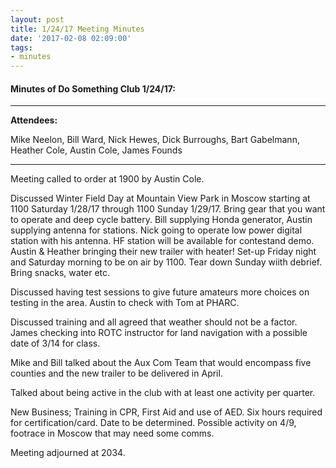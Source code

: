 ```yaml
---
layout: post
title: 1/24/17 Meeting Minutes
date: '2017-02-08 02:09:00'
tags:
- minutes
---
```


#### Minutes of Do Something Club 1/24/17:

---

**Attendees:**

Mike Neelon, Bill Ward, Nick Hewes, Dick Burroughs, Bart Gabelmann, Heather
Cole, Austin Cole, James Founds

---

Meeting called to order at 1900 by Austin Cole.

Discussed Winter Field Day at Mountain View Park in Moscow starting at 1100 Saturday
1/28/17 through 1100 Sunday 1/29/17. Bring gear that you want to operate and deep cycle
battery. Bill supplying Honda generator, Austin supplying antenna for stations. Nick going
to operate low power digital station with his antenna. HF station will be available for contestand demo. Austin & Heather bringing their new trailer with heater! Set-up Friday night and Saturday morning to be on air by 1100. Tear down Sunday wiith debrief. Bring snacks, water etc.

Discussed having test sessions to give future amateurs more choices on testing in the area.
Austin to check with Tom at PHARC.

Discussed training and all agreed that weather should not be a factor. James checking into
ROTC instructor for land navigation with a possible date of 3/14 for class.

Mike and Bill talked about the Aux Com Team that would encompass five counties and the
new trailer to be delivered in April.

Talked about being active in the club with at least one activity per quarter.

New Business; Training in CPR, First Aid and use of AED. Six hours required for
certification/card. Date to be determined. Possible activity on 4/9, footrace in Moscow that may need some comms.

Meeting adjourned at 2034.

